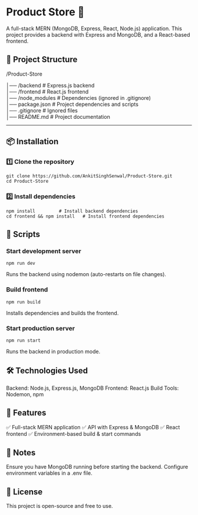 # Product Store 🚀
A full-stack MERN (MongoDB, Express, React, Node.js) application. This project provides a backend with Express and MongoDB, and a React-based frontend.

## 📂 Project Structure
/Product-Store

│── /backend          # Express.js backend  
│── /frontend         # React.js frontend  
│── /node_modules     # Dependencies (ignored in .gitignore)  
│── package.json      # Project dependencies and scripts  
│── .gitignore        # Ignored files  
│── README.md         # Project documentation


---

## 📦 Installation  

### 1️⃣ Clone the repository  
```
git clone https://github.com/AnkitSinghSenwal/Product-Store.git
cd Product-Store
```
### 2️⃣ Install dependencies
```
npm install         # Install backend dependencies
cd frontend && npm install   # Install frontend dependencies
```
## 🚀 Scripts
### Start development server
```
npm run dev
```
Runs the backend using nodemon (auto-restarts on file changes).

### Build frontend
```
npm run build
```
Installs dependencies and builds the frontend.

### Start production server
```
npm run start
```
Runs the backend in production mode.

## 🛠 Technologies Used

Backend: Node.js, Express.js, MongoDB
Frontend: React.js
Build Tools: Nodemon, npm

## 🌟 Features
✅ Full-stack MERN application
✅ API with Express & MongoDB
✅ React frontend
✅ Environment-based build & start commands

## 📌 Notes

Ensure you have MongoDB running before starting the backend.
Configure environment variables in a .env file.

## 📜 License

This project is open-source and free to use.

